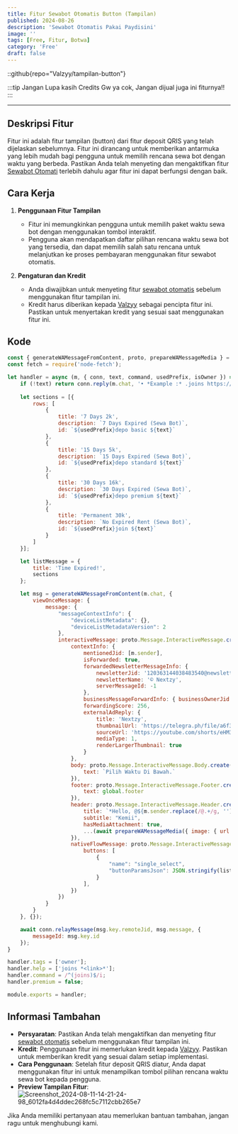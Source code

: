 ```yaml
---
title: Fitur Sewabot Otomatis Button (Tampilan)
published: 2024-08-26
description: 'Sewabot Otomatis Pakai Paydisini'
image: ''
tags: [Free, Fitur, Botwa]
category: 'Free'
draft: false 
---
```


::github{repo="Valzyy/tampilan-button"}

:::tip
Jangan Lupa kasih Credits Gw ya cok, Jangan dijual juga ini fiturnya!!
:::

---


## Deskripsi Fitur

Fitur ini adalah fitur tampilan (button) dari fitur deposit QRIS yang telah dijelaskan sebelumnya. Fitur ini dirancang untuk memberikan antarmuka yang lebih mudah bagi pengguna untuk memilih rencana sewa bot dengan waktu yang berbeda. Pastikan Anda telah menyeting dan mengaktifkan fitur [Sewabot Otomati](https://www.valzyofc.my.id/posts/fitur-sewabot/) terlebih dahulu agar fitur ini dapat berfungsi dengan baik.

## Cara Kerja

1. **Penggunaan Fitur Tampilan**
   - Fitur ini memungkinkan pengguna untuk memilih paket waktu sewa bot dengan menggunakan tombol interaktif.
   - Pengguna akan mendapatkan daftar pilihan rencana waktu sewa bot yang tersedia, dan dapat memilih salah satu rencana untuk melanjutkan ke proses pembayaran menggunakan fitur sewabot otomatis.

2. **Pengaturan dan Kredit**
   - Anda diwajibkan untuk menyeting fitur [sewabot otomatis](https://www.valzyofc.my.id/posts/fitur-sewabot/) sebelum menggunakan fitur tampilan ini.
   - Kredit harus diberikan kepada [Valzyy](https://wa.me/6285701479245) sebagai pencipta fitur ini. Pastikan untuk menyertakan kredit yang sesuai saat menggunakan fitur ini.

## Kode

```javascript
const { generateWAMessageFromContent, proto, prepareWAMessageMedia } = require("@whiskeysockets/baileys");
const fetch = require('node-fetch');

let handler = async (m, { conn, text, command, usedPrefix, isOwner }) => {
    if (!text) return conn.reply(m.chat, '• *Example :* .joins https://chat.whatsapp.com/xxxxx', m);
    
    let sections = [{
        rows: [
            {
                title: '7 Days 2k',
                description: `7 Days Expired (Sewa Bot)`, 
                id: `${usedPrefix}depo basic ${text}`
            },
            {
                title: '15 Days 5k',
                description: `15 Days Expired (Sewa Bot)`, 
                id: `${usedPrefix}depo standard ${text}`
            },
            {
                title: '30 Days 16k',
                description: `30 Days Expired (Sewa Bot)`, 
                id: `${usedPrefix}depo premium ${text}`
            },
            {
                title: 'Permanent 30k',
                description: `No Expired Rent (Sewa Bot)`,
                id: `${usedPrefix}join ${text}`
            }
        ]
    }];

    let listMessage = {
        title: 'Time Expired!', 
        sections
    };

    let msg = generateWAMessageFromContent(m.chat, {
        viewOnceMessage: {
            message: {
                "messageContextInfo": {
                    "deviceListMetadata": {},
                    "deviceListMetadataVersion": 2
                },
                interactiveMessage: proto.Message.InteractiveMessage.create({
                    contextInfo: {
                        mentionedJid: [m.sender], 
                        isForwarded: true, 
                        forwardedNewsletterMessageInfo: {
                            newsletterJid: '120363144038483540@newsletter',
                            newsletterName: '© Nextzy', 
                            serverMessageId: -1
                        },
                        businessMessageForwardInfo: { businessOwnerJid: conn.decodeJid(conn.user.id) },
                        forwardingScore: 256,
                        externalAdReply: {  
                            title: 'Nextzy', 
                            thumbnailUrl: 'https://telegra.ph/file/a6f3ef42e42efcf542950.jpg', 
                            sourceUrl: 'https://youtube.com/shorts/eHM3CMiAQ9Y?si=sqJQ1gyRAnptIK0m',
                            mediaType: 1,
                            renderLargerThumbnail: true
                        }
                    }, 
                    body: proto.Message.InteractiveMessage.Body.create({
                        text: `Pilih Waktu Di Bawah.`
                    }),
                    footer: proto.Message.InteractiveMessage.Footer.create({
                        text: global.footer
                    }),
                    header: proto.Message.InteractiveMessage.Header.create({
                        title: `*Hello, @${m.sender.replace(/@.+/g, '')}!*`,
                        subtitle: "Kemii",
                        hasMediaAttachment: true, 
                        ...(await prepareWAMessageMedia({ image: { url: 'https://telegra.ph/file/0bf450ae7b472a4e03096.jpg' } }, { upload: conn.waUploadToServer }))
                    }),
                    nativeFlowMessage: proto.Message.InteractiveMessage.NativeFlowMessage.create({
                        buttons: [
                            {
                                "name": "single_select",
                                "buttonParamsJson": JSON.stringify(listMessage) 
                            }
                        ],
                    })
                })
            }
        }
    }, {});

    await conn.relayMessage(msg.key.remoteJid, msg.message, {
        messageId: msg.key.id
    });
}

handler.tags = ['owner'];
handler.help = ['joins *<link>*'];
handler.command = /^(joins)$/i;
handler.premium = false;

module.exports = handler;
```

## Informasi Tambahan

- **Persyaratan**: Pastikan Anda telah mengaktifkan dan menyeting fitur [sewabot otomatis](https://www.valzyofc.my.id/posts/fitur-sewabot/) sebelum menggunakan fitur tampilan ini.
- **Kredit**: Penggunaan fitur ini memerlukan kredit kepada [Valzyy](https://wa.me/6285701479245). Pastikan untuk memberikan kredit yang sesuai dalam setiap implementasi.
- **Cara Penggunaan**: Setelah fitur deposit QRIS diatur, Anda dapat menggunakan fitur ini untuk menampilkan tombol pilihan rencana waktu sewa bot kepada pengguna.
- **Preview Tampilan Fitur**: ![Screenshot_2024-08-11-14-21-24-98_6012fa4d4ddec268fc5c7112cbb265e7](https://github.com/user-attachments/assets/6125c34c-7a6a-46c4-89d1-856e7ada9b64)

Jika Anda memiliki pertanyaan atau memerlukan bantuan tambahan, jangan ragu untuk menghubungi kami.
